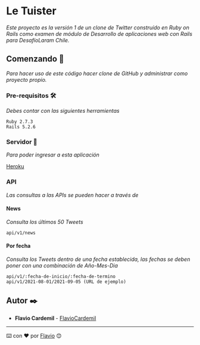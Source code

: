 # Le Tuister

_Este proyecto es la versión 1 de un clone de Twitter construído en Ruby on Rails como examen de módulo de Desarrollo de aplicaciones web con Rails para DesafíoLaram Chile._

## Comenzando 🚀

_Para hacer uso de este código hacer clone de GitHub y administrar como proyecto propio._

### Pre-requisitos 🛠️

_Debes contar con las siguientes herramientas_

```
Ruby 2.7.3
Rails 5.2.6
```

### Servidor 🔧

_Para poder ingresar a esta aplicación_

[Heroku](https://salty-woodland-34397.herokuapp.com/)

### API 

_Las consultas a las APIs se pueden hacer a través de_

#### News

_Consulta los últimos 50 Tweets_

```
api/v1/news
```

#### Por fecha

_Consulta los Tweets dentro de una fecha establecida, las fechas se deben poner con una combinación de Año-Mes-Dia_

```
api/v1/:fecha-de-inicio/:fecha-de-termino
api/v1/2021-08-01/2021-09-05 (URL de ejemplo)
```

## Autor ✒️

* **Flavio Cardemil** - [FlavioCardemil](https://github.com/FlavioCardemil)

---
⌨️ con ❤️ por [Flavio](https://github.com/FlavioCardemil) 😊
